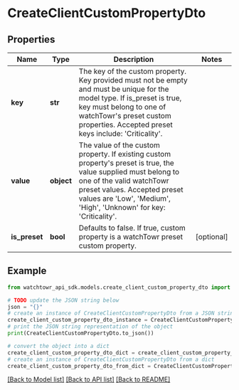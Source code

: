 # CreateClientCustomPropertyDto


## Properties

Name | Type | Description | Notes
------------ | ------------- | ------------- | -------------
**key** | **str** | The key of the custom property. Key provided must not be empty and must be unique for the model type. If is_preset is true, key must belong to one of watchTowr&#39;s preset custom properties. Accepted preset keys include: &#39;Criticality&#39;. | 
**value** | **object** | The value of the custom property. If existing custom property&#39;s preset is true, the value supplied must belong to one of the valid watchTowr preset values. Accepted preset values are &#39;Low&#39;, &#39;Medium&#39;, &#39;High&#39;, &#39;Unknown&#39; for key: &#39;Criticality&#39;. | 
**is_preset** | **bool** | Defaults to false. If true, custom property is a watchTowr preset custom property. | [optional] 

## Example

```python
from watchtowr_api_sdk.models.create_client_custom_property_dto import CreateClientCustomPropertyDto

# TODO update the JSON string below
json = "{}"
# create an instance of CreateClientCustomPropertyDto from a JSON string
create_client_custom_property_dto_instance = CreateClientCustomPropertyDto.from_json(json)
# print the JSON string representation of the object
print(CreateClientCustomPropertyDto.to_json())

# convert the object into a dict
create_client_custom_property_dto_dict = create_client_custom_property_dto_instance.to_dict()
# create an instance of CreateClientCustomPropertyDto from a dict
create_client_custom_property_dto_from_dict = CreateClientCustomPropertyDto.from_dict(create_client_custom_property_dto_dict)
```
[[Back to Model list]](../README.md#documentation-for-models) [[Back to API list]](../README.md#documentation-for-api-endpoints) [[Back to README]](../README.md)


